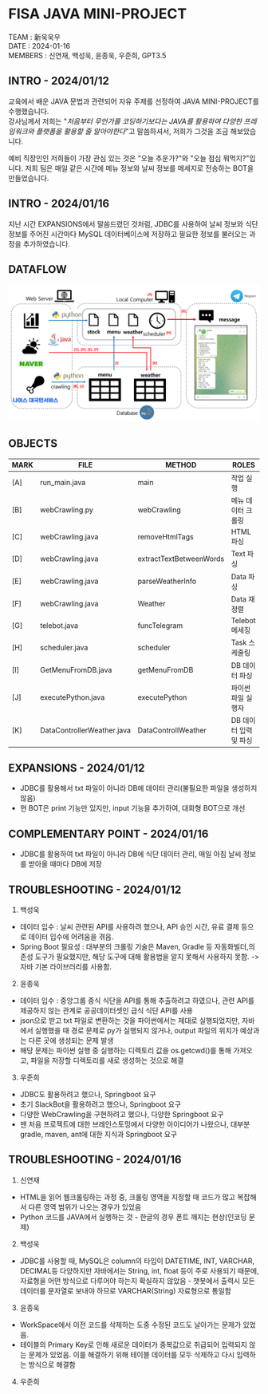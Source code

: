 # FISA JAVA MINI-PROJECT 

TEAM : 新욱욱우  
DATE : 2024-01-16        
MEMBERS : 신연재, 백성욱, 윤종욱, 우준희, GPT3.5


## INTRO - 2024/01/12
교육에서 배운 JAVA 문법과 관련되어 자유 주제를 선정하여 JAVA MINI-PROJECT를 수행했습니다.  
강사님께서 저희는 "*처음부터 무언가를 코딩하기보다는 JAVA를 활용하여 다양한 프레임워크와 플랫폼을 활용할 줄 알아야한다*"고 말씀하셔서,
저희가 그것을 조금 해보았습니다.

예비 직장인인 저희들이 가장 관심 있는 것은 "오늘 추운가?"와 "오늘 점심 뭐먹지?"입니다. 저희 팀은 매일 같은 시간에 메뉴 정보와 날씨 정보를 메세지로 전송하는 BOT을 만들었습니다.

## INTRO - 2024/01/16
지난 시간 EXPANSIONS에서 말씀드렸던 것처럼, JDBC를 사용하여 날씨 정보와 식단 정보를 주어진 시간마다 MySQL 데이터베이스에 저장하고 필요한 정보를 불러오는 과정을 추가하였습니다.

## DATAFLOW  

![dataflow](./image/dataflow_edit_edit_edit_edit.png)

## OBJECTS

|MARK|FILE|METHOD|ROLES|
|--|--|--|--|
|[A]|run_main.java|main|작업 실행|
|[B]|webCrawling.py|webCrawling|메뉴 데이터 크롤링|
|[C]|webCrawling.java|removeHtmlTags|HTML 파싱|
|[D]|webCrawling.java|extractTextBetweenWords|Text 파싱|
|[E]|webCrawling.java|parseWeatherInfo|Data 파싱|
|[F]|webCrawling.java|Weather|Data 재정렬|
|[G]|telebot.java|funcTelegram|Telebot 메세징|
|[H]|scheduler.java|scheduler|Task 스케줄링|
|[I]|GetMenuFromDB.java|getMenuFromDB|DB 데이터 파싱
|[J]|executePython.java|executePython|파이썬 파일 실행자|
|[K]|DataControllerWeather.java|DataControllWeather|DB 데이터 입력 및 파싱


## EXPANSIONS - 2024/01/12
- JDBC를 활용해서 txt 파일이 아니라 DB에 데이터 관리(불필요한 파일을 생성하지 않음)
- 현 BOT은 print 기능만 있지만, input 기능을 추가하여, 대화형 BOT으로 개선

## COMPLEMENTARY POINT - 2024/01/16
- JDBC를 활용하여 txt 파일이 아니라 DB에 식단 데이터 관리, 매일 아침 날씨 정보를 받아올 때마다 DB에 저장 

## TROUBLESHOOTING - 2024/01/12
1. 백성욱
- 데이터 입수 : 날씨 관련된 API를 사용하려 했으나, API 승인 시간, 유료 결제 등으로 데이터 입수에 어려움을 겪음.
- Spring Boot 필요성 : 대부분의 크롤링 기술은 Maven, Gradle 등 자동화빌더,의존성 도구가 필요했지만, 해당 도구에 대해 활용법을 알지 못해서 사용하지 못함. -> 자바 기본 라이브러리를 사용함.

2. 윤종욱
- 데이터 입수 : 중앙그룹 중식 식단을 API를 통해 추출하려고 하였으나, 관련 API를 제공하지 않는 관계로 공공데이터셋인 급식 식단 API를 사용
- json으로 받고 txt 파일로 변환하는 것을 파이썬에서는 제대로 실행되었지만, 자바에서 실행했을 때 경로 문제로 py가 실행되지 않거나, output 파일의 위치가 예상과는 다른 곳에 생성되는 문제 발생
- 해당 문제는 파이썬 실행 중 실행하는 디렉토리 값을 os.getcwd()를 통해 가져오고, 파일을 저장할 디렉토리를 새로 생성하는 것으로 해결

3. 우준희
- JDBC도 활용하려고 했으나, Springboot 요구
- 초기 SlackBot을 활용하려고 했으나, Springboot 요구
- 다양한 WebCrawling을 구현하려고 했으나, 다양한 Springboot 요구
- 맨 처음 프로젝트에 대한 브레인스토밍에서 다양한 아이디어가 나왔으나, 대부분 gradle, maven, ant에 대한 지식과 Springboot 요구
  
<!--  
처음에 날씨 관련 API를 사용하여 했으나, 기상청 API는 담당자의 승인 시간이 필요하고, 네이버와 카카오는 API를 제공하지 않으며, 그 외의 날씨예보를 전해주는 기관은 API를 유료로 제공하는 등 API에 대한 접근성이 좋지 않았음.
이에 Naver에 "오늘 날씨"를 검색했을 때 나오는 정보를 Crawling하여, 필요한 텍스트 정보를 뽑아내어 사용자에게 당일 날씨에 대한 정보를 제공하기로 함.
처음에 html로 작성된 모든 텍스트 정보를 긁어온 다음, <>로 둘러쌓인 태그를 정규식을 사용해 제거해였고, 특정 단어들 사이에 존재하는 핵심 정보를 가져와 보기 좋은 String 형식으로 변환함.
위의 모든 과정은 WeatherCrawling.java에 작성하였으며, 해당 파일의 Weather() 함수를 사용하게 된다면 최종적으로 사용자에게 보여줄 형식의 날씨 정보만 return하는 형식으로 구성함.
대부분은 크롤링을 Spring framework를 사용하여 진행하였지만, Maven, Gradle등의 개념이 부족하여 흔히 하는 방식으로 진행하지 못한게 어려웠음.-->


<!--  
<식단 관련>
처음 목표는 중앙그룹 중식 식단을 API를 통해 추출하려고 하였으나, 관련 API를 제공하지 않는 관계로 공공데이터셋인 급식 식단 API를 사용하게 되었다.
이번 주의 식단을 json으로 받고 txt 파일로 변환하는 것을 파이썬에서는 제대로 실행되었지만, 자바에서 실행했을 때 경로 문제로 py가 실행되지 않거나, output 파일의 위치가 예상과는 다른 곳에 생성되는 문제가 있었다.
해당 문제는 파이썬 실행 중 실행하는 디렉토리 값을 os.getcwd()를 통해 가져오고, 파일을 저장할 디렉토리를 새로 생성하는 것으로 해결할 수 있었다. -->

## TROUBLESHOOTING - 2024/01/16

1. 신연재
- HTML을 읽어 웹크롤링하는 과정 중, 크롤링 영역을 지정할 때 코드가 많고 복잡해서 다른 영역 범위가 나오는 경우가 있었음
- Python 코드를 JAVA에서 실행하는 것 - 한글의 경우 폰트 깨지는 현상(인코딩 문제)

2. 백성욱
- JDBC를 사용할 때, MySQL은 column의 타입이 DATETIME, INT, VARCHAR, DECIMAL등 다양하지만 자바에서는 String, int, float 등이 주로 사용되기 때문에, 자료형을 어떤 방식으로 다루어야 하는지 확실하지 않았음 - 챗봇에서 출력시 모든 데이터를 문자열로 보내야 하므로 VARCHAR(String) 자료형으로 통일함
  
3. 윤종욱
- WorkSpace에서 이전 코드를 삭제하는 도중 수정된 코드도 날아가는 문제가 있었음.
- 테이블의 Primary Key로 인해 새로운 데이터가 중복값으로 취급되어 입력되지 않는 문제가 있었음. 이를 해결하기 위해 테이블 데이터를 모두 삭제하고 다시 입력하는 방식으로 해결함

4. 우준희



